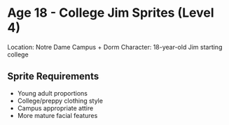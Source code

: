 # Age 18 - College Jim Sprites (Level 4)

Location: Notre Dame Campus + Dorm
Character: 18-year-old Jim starting college

## Sprite Requirements
- Young adult proportions
- College/preppy clothing style
- Campus appropriate attire
- More mature facial features